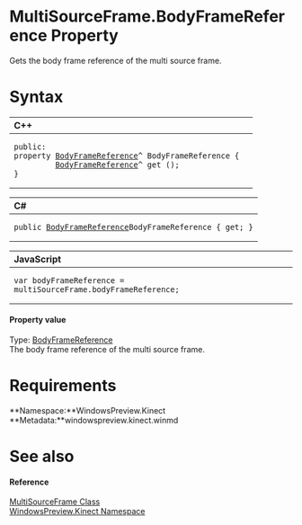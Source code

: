 MultiSourceFrame.BodyFrameReference Property  
============================================  

Gets the body frame reference of the multi source frame. <span id="syntaxSection"></span>

Syntax  
======  

<table>
<colgroup>
<col width="100%" />
</colgroup>
<thead>
<tr class="header">
<th align="left">C++</th>
</tr>
</thead>
<tbody>
<tr class="odd">
<td align="left"><pre><code>public:  
property <a href="../../BodyFrameReference_Class.md">BodyFrameReference</a>^ BodyFrameReference {  
         <a href="../../BodyFrameReference_Class.md">BodyFrameReference</a>^ get ();  
}</code></pre></td>
</tr>
</tbody>
</table>

<table>
<colgroup>
<col width="100%" />
</colgroup>
<thead>
<tr class="header">
<th align="left">C#</th>
</tr>
</thead>
<tbody>
<tr class="odd">
<td align="left"><pre><code>public <a href="../../BodyFrameReference_Class.md">BodyFrameReference</a>BodyFrameReference { get; }</code></pre></td>
</tr>
</tbody>
</table>

<table>
<colgroup>
<col width="100%" />
</colgroup>
<thead>
<tr class="header">
<th align="left">JavaScript</th>
</tr>
</thead>
<tbody>
<tr class="odd">
<td align="left"><pre><code>var bodyFrameReference = multiSourceFrame.bodyFrameReference;</code></pre></td>
</tr>
</tbody>
</table>

<span id="ID4EU"></span>
#### Property value  

Type: [BodyFrameReference](../../BodyFrameReference_Class.md)  
 The body frame reference of the multi source frame.  

<span id="requirements"></span>

Requirements  
============  

**Namespace:**WindowsPreview.Kinect  
**Metadata:**windowspreview.kinect.winmd  

<span id="ID4ECB"></span>

See also  
========  

<span id="ID4EEB"></span>
#### Reference  

[MultiSourceFrame Class](../../MultiSourceFrame_Class.md)  
 [WindowsPreview.Kinect Namespace](../../../Kinect.md)  



<!--Please do not edit the data in the comment block below.-->
<!--
TOCTitle : BodyFrameReference Property
RLTitle : MultiSourceFrame.BodyFrameReference Property
KeywordK : BodyFrameReference property
KeywordK : MultiSourceFrame.BodyFrameReference property
KeywordF : WindowsPreview.Kinect.MultiSourceFrame.BodyFrameReference
KeywordF : MultiSourceFrame.BodyFrameReference
KeywordF : BodyFrameReference
KeywordF : WindowsPreview.Kinect.MultiSourceFrame.BodyFrameReference
KeywordA : P:WindowsPreview.Kinect.MultiSourceFrame.BodyFrameReference
AssetID : P:WindowsPreview.Kinect.MultiSourceFrame.BodyFrameReference
Locale : en-us
CommunityContent : 1
APIType : Managed
APILocation : windowspreview.kinect.winmd
APIName : WindowsPreview.Kinect.MultiSourceFrame.BodyFrameReference
TargetOS : Windows
TopicType : kbSyntax
DevLang : VB
DevLang : CSharp
DevLang : JavaScript
DevLang : C++
DocSet : K4Wv2
ProjType : K4Wv2Proj
Technology : Kinect for Windows
Product : Kinect for Windows SDK v2
productversion : 20
-->
